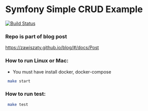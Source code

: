 # Symfony Simple CRUD Example
[![Build Status](https://travis-ci.com/zawiszaty/symfony_simple_crud_example.svg?branch=master)](https://travis-ci.com/zawiszaty/symfony_simple_crud_example)
### Repo is part of blog post
https://zawiszaty.github.io/blog/#/docs/Post
### How to run Linux or Mac:

* You must have install docker, docker-compose
```bash
 make start
```
### How to run test:
```bash
 make test
```
